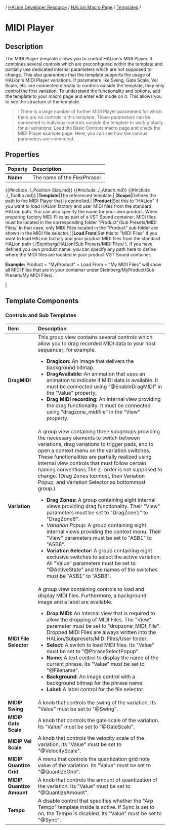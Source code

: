 / [HALion Developer Resource](../../HALion-Developer-Resource.md) / [HALion Macro Page](./HALion-Macro-Page.md) / [Templates](./Templates.md) /

# MIDI Player

## Description

The MIDI Player template allows you to control HALion's MIDI Player. It combines several controls which are preconfigured within the template and partially use dedicated internal parameters which are not supposed to change. This also guarantees that the template supports the usage of HALion's MIDI Player variations. If parameters like Swing, Gate Scale, Vel Scale, etc. are connected directly to controls outside the template, they only control the first variation. To understand the functionality and options, add the template to your macro page and enter edit mode on it. This allows you to see the structure of the template.

>&#10069; There is a large number of further MIDI Player parameters for which there are no controls in this template. These parameters can be connected to individual controls outside the template to work globally for all variations. Load the Basic Controls macro page and check the MIDI Player example page. Here, you can see how the various parameters are connected.

## Properties

|Poperty|Description|
|:-|:-|
|**Name**|The name of the FlexPhraser.|
{{#include ./_Position-Size.md}}
{{#include ./_Attach.md}}
{{#include ./_Tooltip.md}}
|**Template**|The referenced template.|
|**Scope**|Defines the path to the MIDI Player that is controlled.|
|**Product**|Set this to "HALion" if you want to load HALion factory and user MIDI files from the standard HALion path. You can also specify the name for your own product. When preparing factory MIDI Files as part of a VST Sound container, MIDI files must be located in the corresponding folder "Product"/Sub Presets/MIDI Files/. In that case, only MIDI Files located in the "Product" sub folder are shown in the MIDI file selector.|
|**Load From**|Set this to "MIDI Files" if you want to load HALion factory and your product MIDI files from the standard HALion path ( /Steinberg/HALion/Sub Presets/MIDI Files/ ). If you have defined you own product name, you can specify any path here to define where the MIDI files are located in your product VST Sound container.<p>**Example:** Product = "MyProduct" + Load From  = "My MIDI Files" will show all MIDI Files that are in your container under Steinberg/MyProduct/Sub Presets/My MIDI Files/.</p>|

## Template Components

### Controls and Sub Templates

|Item|Description|
|:-|:-|
|**DragMIDI**|This group view contains several controls which allow you to drag recorded MIDI data to your host sequencer, for example.<ul><li>**DragIcon:** An image that delivers the background bitmap.</li><li>**DragAvailable:** An animation that uses an animation to indicate if MIDI data is available. It must be connected using "@EnableDragMIDI" in the "Value" property.</li><li>**Drag MIDI recording:** An internal view providing the drag functionality. It must be connected using "dragzone_midifile" in the "View" property.</li></ul>|
|**Variation**|A group view containing three subgroups providing the necessary elements to switch between variations, drag variations to trigger pads, and to open a context menu on the variation switches. These functionalities are partially realized using internal view controls that must follow certain naming conventions.The z-order is not supposed to change. (Drag Zones topmost, then Variation Popup, and Variation Selector as bottommost group.)<ul><li>**Drag Zones:** A group containing eight internal views providing drag functionality. Their "View" parameters must be set to "DragZone1" to "DragZone8".</li><li>*Variation Popup:*  A group containing eight internal views providing the context menu. Their "View" parameters must be set to "ASB1" to "ASB8".</li><li>**Variation Selector:** A group containing eight exclusive switches to select the active variation. All "Value" parameters must be set to "@ActiveState" and the names of the switches must be "ASB1" to "ASB8".</li></ul>|
|**MIDI File Selector**|A group view containing controls to load and display MIDI files. Furthermore, a background image and a label are available.<ul><li>**Drop MIDI:** An Internal view that is required to allow the dropping of MIDI Files. The "View" parameter must be set to "dropzone_MIDI_File". Dropped MIDI Files are always written into the HALion/Subpresets/MIDI Files/User folder.</li><li>**Select:** A switch to load MIDI files. Its "Value" must be set to "@PhraseSelectPopup".</li><li>**Name:** A text control to display the name of the current phrase. Its "Value" must be set to "@Filename".</li><li>**Background:** An image control with a background bitmap for the phrase name.</li><li>**Label:** A label control for the file selector.</li></ul>|
|**MIDIP Swing**|A knob that controls the swing of the variation. Its "Value" must be set to "@Swing".|
|**MIDIP Gate Scale**|A knob that controls the gate scale of the variation. Its "Value" must be set to "@GateScale".|
|**MIDIP Vel Scale**|A knob that controls the velocity scale of the variation. Its "Value" must be set to "@VelocityScale".|
|**MIDIP Quantize Grid**|A menu that controls the quantization grid note value of the variation. Its "Value" must be set to "@QuantizeGrid".|
|**MIDIP Quantize Amount**|A knob that controls the amount of quantization of the variation. Its "Value" must be set to "@QuantizeAmount".|
|**Tempo**|A disable control that specifies whether the "Arp Tempo" template inside is active. If Sync is set to on, the Tempo is disabled. Its "Value" must be set to "@Sync".|
